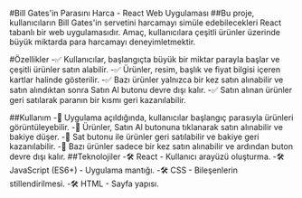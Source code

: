 #Bill Gates'in Parasını Harca - React Web Uygulaması
##Bu proje, kullanıcıların Bill Gates'in servetini harcamayı simüle edebilecekleri React tabanlı bir web uygulamasıdır. Amaç, kullanıcılara çeşitli ürünler üzerinde büyük miktarda para harcamayı deneyimletmektir.

#Özellikler
-✅ Kullanıcılar, başlangıçta büyük bir miktar parayla başlar ve çeşitli ürünler satın alabilir.
-✅ Ürünler, resim, başlık ve fiyat bilgisi içeren kartlar halinde gösterilir.
-✅ Bazı ürünler yalnızca bir kez satın alınabilir ve satın alındıktan sonra Satın Al butonu devre dışı kalır.
-✅ Satın alınan ürünler geri satılarak paranın bir kısmı geri kazanılabilir.

##Kullanım
-🛒 Uygulama açıldığında, kullanıcılar başlangıç parasıyla ürünleri görüntüleyebilir.
-🛒 Ürünler, Satın Al butonuna tıklanarak satın alınabilir ve bakiye düşer.
-🛒 Sat butonu ile ürünler geri satılabilir ve bakiye geri kazanılabilir.
-🛒 Bazı ürünler sadece bir kez satın alınabilir ve ardından buton devre dışı kalır.
##Teknolojiler
-🛠️ React - Kullanıcı arayüzü oluşturma.
-🛠️ JavaScript (ES6+) - Uygulama mantığı.
-🛠️ CSS - Bileşenlerin stillendirilmesi.
-🛠️ HTML - Sayfa yapısı.
